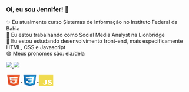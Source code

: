### Oi, eu sou Jennifer! 👋

<!--
**jenniferhr/jenniferhr** is a ✨ _special_ ✨ repository because its `README.md` (this file) appears on your GitHub profile.

-->
✨ Eu atualmente curso Sistemas de Informação no Instituto Federal da Bahia  
🔭 Eu estou trabalhando como Social Media Analyst na Lionbridge  
🌱 Eu estou estudando desenvolvimento front-end, mais especificamente HTML, CSS e Javascript  
😄 Meus pronomes são: ela/dela  

 <div>
  <a href="https://github.com/jenniferhr">
  <img height="180em" src="https://github-readme-stats.vercel.app/api?username=jenniferhr&show_icons=true&theme=dracula&include_all_commits=true&count_private=true"/>
  <img height="180em" src="https://github-readme-stats.vercel.app/api/top-langs/?username=jenniferhr&layout=compact&langs_count=7&theme=dracula"/>
</div>
 
 <div style="display: inline_block"><br>
  <img align="center" alt="Rafa-HTML" height="30" width="40" src="https://raw.githubusercontent.com/devicons/devicon/master/icons/html5/html5-original.svg">
  <img align="center" alt="Rafa-CSS" height="30" width="40" src="https://raw.githubusercontent.com/devicons/devicon/master/icons/css3/css3-original.svg">
    <img align="center" alt="Rafa-Js" height="30" width="40" src="https://raw.githubusercontent.com/devicons/devicon/master/icons/javascript/javascript-plain.svg">
</div>

